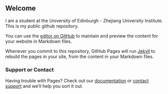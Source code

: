 
## Welcome

I am a student at the University of Edinburgh - Zhejiang University Institute. This is my public github repository. 

You can use the [editor on GitHub](https://github.com/ZhouJJ-ZJE/ZhouJJ-ZJE.github.io/edit/master/index.md) to maintain and preview the content for your website in Markdown files.

Whenever you commit to this repository, GitHub Pages will run [Jekyll](https://jekyllrb.com/) to rebuild the pages in your site, from the content in your Markdown files.

### Support or Contact

Having trouble with Pages? Check out our [documentation](https://help.github.com/categories/github-pages-basics/) or [contact support](https://github.com/contact) and we’ll help you sort it out.
